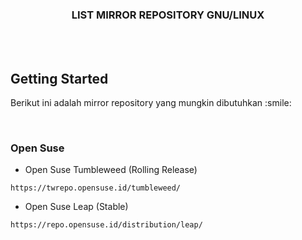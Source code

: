 <!-- GETTING STARTED -->
<h3 align="center">LIST MIRROR REPOSITORY GNU/LINUX</h3>
 
 <br>
 <br>
 
<!-- GETTING STARTED -->
## Getting Started
<p>
Berikut ini adalah mirror repository yang mungkin dibutuhkan :smile:
</p>

<br>

### Open Suse
* Open Suse Tumbleweed (Rolling Release)
```http
https://twrepo.opensuse.id/tumbleweed/
```
* Open Suse Leap (Stable)
```http
https://repo.opensuse.id/distribution/leap/
```
